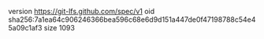 version https://git-lfs.github.com/spec/v1
oid sha256:7a1ea64c906246366bea596c68e6d9d151a447de0f47198788c54e45a09c1af3
size 1093
